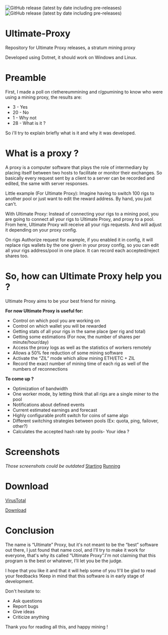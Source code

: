 ![GitHub release (latest by date including pre-releases)](https://img.shields.io/github/v/release/romslf/ultimate-proxy?include_prereleases) ![GitHub release (latest by date including pre-releases)](https://img.shields.io/github/downloads-pre/romslf/ultimate-proxy/latest/total)

# Ultimate-Proxy
Repository for Ultimate Proxy releases, a stratum mining proxy

Developed using Dotnet, it should work on Windows and Linux.


# Preamble

First, I made a poll on r/ethereummining and r/gpumining to know who were using a mining proxy, the results are:

* 3 - Yes
* 20 - No
* 1 - Why not
* 28 - What is it ?

So i'll try to explain briefly what is it and why it was developed.


# What is a proxy ?

A proxy is a computer software that plays the role of intermediary by placing itself between two hosts to facilitate or monitor their exchanges.
So basically every request sent by a client to a server can be recorded and edited, the same with server responses.

Little example (For Ultimate Proxy):
Imagine having to switch 100 rigs to another pool or just want to edit the reward address. By hand, you just can't.

With Ultimate Proxy:
Instead of connecting your rigs to a mining pool, you are going to connect all your rigs to Ultimate Proxy, and proxy to a pool.
From here, Ultimate Proxy will receive all your rigs requests. And will adjust it depending on your proxy config. 

On rigs Authorize request for example, if you enabled it in config, it will replace rigs wallets by the one given in your proxy config, so you can edit all your rigs address/pool in one place.
It can record each accepted/reject shares too.


# So, how can Ultimate Proxy help you ?

Ultimate Proxy aims to be your best friend for mining.

**For now Ultimate Proxy is useful for:**

* Control on which pool you are working on
* Control on which wallet you will be rewarded
* Getting stats of all your rigs in the same place (per rig and total)
* Getting some estimations (For now, the number of shares per minute/hour/day)
* Access the proxy logs as well as the statistics of workers remotely
* Allows a 50% fee reduction of some mining software
* Activate the “ZIL” mode which allow mining ETH/ETC + ZIL
* Record the exact number of mining time of each rig as well of the numbers of reconnections

**To come up ?**

* Optimization of bandwidth
* One worker mode, by letting think that all rigs are a single miner to the pool
* Notifications about defined events
* Current estimated earnings and forecast
* Highly configurable profit switch for coins of same algo
* Different switching strategies between pools (Ex: quota, ping, failover, other?)
* Calculates the accepted hash rate by pools- Your idea ?


# Screenshots

*Those screenshots could be outdated*
[Starting](https://preview.redd.it/yz2znqzb39z51.png?width=978&format=png&auto=webp&s=81390a36176b471072eb40e6bcf1b5468709b712)
[Running](https://preview.redd.it/ak4fuwce39z51.png?width=723&format=png&auto=webp&s=985b5198a04ceedd93d19e1c731a62d4bd666d59)


# Download

[VirusTotal](https://www.virustotal.com/gui/file/83036d1a43b9fb88041bf6a6f96586836e406fdee81065b51a9dec044bc68fc1/detection)

[Download](https://github.com/romslf/Ultimate-Proxy/releases)


# Conclusion

The name is “Ultimate” Proxy, but it's not meant to be the “best” software out there, I just found that name cool, and I'll try to make it work for everyone, that's why its called “Ultimate Proxy”.I'm not claiming that this program is the best or whatever, I'll let you be the judge.

I hope that you like it and that it will help some of you !I'll be glad to read your feedbacks !Keep in mind that this software is in early stage of development.


Don't hesitate to:
* Ask questions
* Report bugs
* Give ideas
* Criticize anything

Thank you for reading all this, and happy mining !
